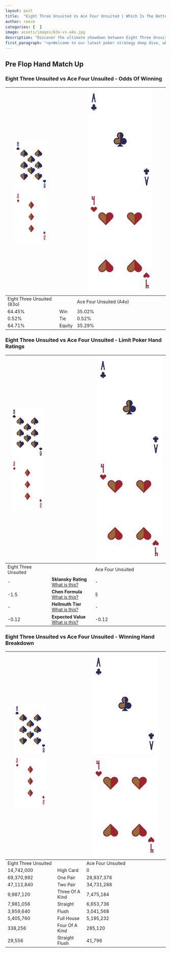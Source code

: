 ```yaml
---
layout: post
title:  "Eight Three Unsuited Vs Ace Four Unsuited | Which Is The Better Hand In Poker? A Complete Guide"
author: reece
categories: [  ]
image: assets/images/83o-vs-a4o.jpg
description: "Discover the ultimate showdown between Eight Three Unsuited and Ace Four Unsuited in poker! Uncover the odds, strategies, and scenarios where one hand triumphs over the other. Get ready to up your poker game with this thrilling analysis."
first_paragraph: "<p>Welcome to our latest poker strategy deep dive, where we're pitting two distinct hands against each other in a high-stakes showdown: Eight Three Unsuited vs Ace Four Unsuited.</p><p>In the dynamic world of poker, every decision counts, and knowing which hand holds the upper hand is key to your success at the table.</p><p>In this article, we'll dissect these two hands, explore the scenarios where one dominates the other, and equip you with the knowledge to make strategic choices that can tip the odds in your favor.</p><p>Get ready to unravel the intriguing dynamics of these poker hands and elevate your game to new heights.</p>"
---
```




[comment]: # (sp0)

## Pre Flop Hand Match Up

<div class="table hand-ratings" markdown="1"> 



### Eight Three Unsuited vs Ace Four Unsuited - Odds Of Winning


    
| ![image info](assets/images/hand1/8.png) ![image info](assets/images/hand1/3o.png) |  | ![image info](assets/images/hand2/A.png) ![image info](assets/images/hand2/4o.png) |
| -------- | -------- | -------- |
| Eight Three Unsuited (83o) |  | Ace Four Unsuited (A4o) |
| 64.45% | Win | 35.02% |
| 0.52% | Tie | 0.52% |
| 64.71% | Equity | 35.29% |




[comment]: # (sp1)



### Eight Three Unsuited vs Ace Four Unsuited - Limit Poker Hand Ratings


    
| ![image info](assets/images/hand1/8.png) ![image info](assets/images/hand1/3o.png) |  | ![image info](assets/images/hand2/A.png) ![image info](assets/images/hand2/4o.png) |
| -------- | -------- | -------- |
| Eight Three Unsuited |  | Ace Four Unsuited |
| - | **Sklansky Rating** [What is this?](/sklansky-rating-explained) | - |
| -1.5 | **Chen Formula** [What is this?](/chen-formula-explained) | 5 |
| - | **Hellmuth Tier** [What is this?](/Hellmuth-tier-explained) | - |
| -0.12 | **Expected Value** [What is this?](/expected-value-explained) | -0.12 |




[comment]: # (sp2)



### Eight Three Unsuited vs Ace Four Unsuited - Winning Hand Breakdown


    
| ![image info](assets/images/hand1/8.png) ![image info](assets/images/hand1/3o.png) |  | ![image info](assets/images/hand2/A.png) ![image info](assets/images/hand2/4o.png) |
| -------- | -------- | -------- |
| Eight Three Unsuited |  | Ace Four Unsuited |
| 14,742,000 | High Card | 0 |
| 69,370,992 | One Pair | 28,937,376 |
| 47,112,840 | Two Pair | 34,731,288 |
| 9,987,120 | Three Of A Kind | 7,475,184 |
| 7,981,056 | Straight | 6,653,736 |
| 3,959,640 | Flush | 3,041,568 |
| 5,405,760 | Full House | 5,195,232 |
| 338,256 | Four Of A Kind | 285,120 |
| 29,556 | Straight Flush | 41,796 |




[comment]: # (sp3)



</div>

[comment]: # (sp4)



[comment]: # (sp5)

